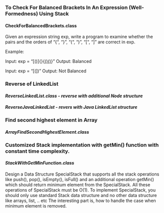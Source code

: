 ### To Check For Balanced Brackets In An Expression (Well-Formedness) Using Stack
#### CheckForBalancedBrackets.class
Given an expression string exp, write a program to examine whether the pairs and the orders of “{“, “}”, “(“, “)”, “[“, “]” are correct in exp.

Example:

Input: exp = “[()]{}{[()()]()}”
Output: Balanced

Input: exp = “[(])”
Output: Not Balanced 

### Reverse of LinkedList
#### _ReverseLinkedList.class - reverse with additional Node structure_
#### _ReverseJavaLinkedList - revers with Java LinkedList structure_

### Find second highest element in Array
#### _ArrayFindSecondHighestElement.class_

### Customized Stack implementation with getMin() function with constant time complexity.
#### _StackWithGetMinFunction.class_
Design a Data Structure SpecialStack that supports all the stack operations like push(), pop(), isEmpty(), isFull()
and an additional operation getMin() which should return minimum element from the SpecialStack.
All these operations of SpecialStack must be O(1).
To implement SpecialStack, you should only use standard Stack data structure and no other data structure like arrays, list, .. etc
The interesting part is, how to handle the case when minimum element is removed.